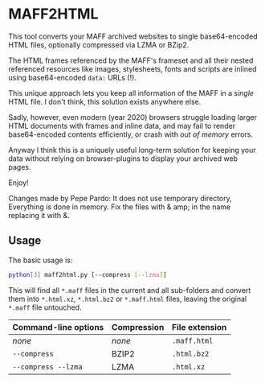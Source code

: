 # MAFF2HTML

This tool converts your MAFF archived websites to single base64-encoded HTML files, optionally compressed via LZMA or BZip2.

The HTML frames referenced by the MAFF's frameset and all their nested referenced resources like images, stylesheets, fonts and scripts are inlined using base64-encoded `data:` URLs (!).

This unique approach lets you keep all information of the MAFF in a *single* HTML file.
I don't think, this solution exists anywhere else.

Sadly, however, even modern (year 2020) browsers struggle loading larger HTML documents with frames and inline data, and may fail to render base64-encoded contents efficiently, or crash with *out of memory* errors.

Anyway I think this is a uniquely useful long-term solution for keeping your data without relying on browser-plugins to display your archived web pages.

Enjoy!

Changes made by Pepe Pardo:
It does not use temporary directory, Everything is done in memory.
Fix the files with & amp; in the name replacing it with &.

## Usage
The basic usage is:

```bash
python[3] maff2html.py [--compress [--lzma]]
```

This will find all `*.maff` files in the current and all sub-folders and convert them into `*.html.xz`, `*.html.bz2` or `*.maff.html` files, leaving the original `*.maff` file untouched.

| Command-line options | Compression | File extension |
| -------------------- | ----------- | -------------- |
| *none*               | *none*      | `.maff.html`   |
| `--compress`         | BZIP2       | `.html.bz2`    |
| `--compress --lzma`  | LZMA        | `.html.xz`     |

